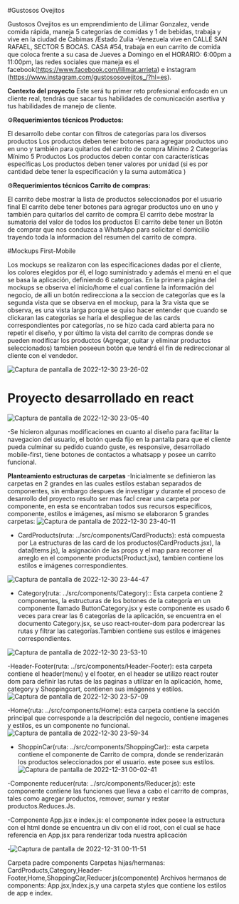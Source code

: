 
#Gustosos Ovejitos

Gustosos Ovejitos es un emprendimiento de Lilimar Gonzalez, vende comida rápida, maneja 5 categorías de comidas y 1 de bebidas, trabaja y vive en la ciudad de Cabimas /Estado Zulia -Venezuela vive en CALLE SAN RAFAEL, SECTOR 5 BOCAS. CASA #54, trabaja en eun carrito de comida que coloca frente a su casa de Jueves a Domingo en el  HORARIO: 6:00pm a 11:00pm, las redes sociales que maneja es el facebook(https://www.facebook.com/lilimar.arrieta) e instagram (https://www.instagram.com/gustososovejitos_/?hl=es).

**Contexto del proyecto**
    Este será tu primer reto profesional enfocado en un cliente real, tendrás que sacar tus habilidades de comunicación asertiva y tus habilidades de manejo de cliente.
    
⚙️**Requerimientos técnicos Productos:**

El desarrollo debe contar con filtros de categorías para los diversos productos Los productos deben tener botones para agregar productos uno en uno y también para quitarlos del carrito de compra Mínimo 2 Categorías Mínimo 5 Productos Los productos deben contar con características específicas Los productos deben tener valores por unidad (si es por cantidad debe tener la especificación y la suma automática ) 

⚙️**Requerimientos técnicos Carrito de compras:**

El carrito debe mostrar la lista de productos seleccionados por el usuario final El carrito debe tener botones para agregar productos uno en uno y también para quitarlos del carrito de compra El carrito debe mostrar la sumatoria del valor de todos los productos El carrito debe tener un Botón de comprar que nos conduzca a WhatsApp para solicitar el domicilio trayendo toda la informacion del resumen del carrito de compra.


#Mockups First-Mobile

Los mockups se realizaron con las especificaciones dadas por el cliente, los colores elegidos por él, el logo suministrado y además el menú en el que se basa la aplicación, definiendo 6 categorias.
En la primera página del mockups se observa el inicio/home el cual contiene la información del negocio, de alli un botón redirecciona a la seccion de categorías que es la segunda vista que se observa en el mockup, para la 3ra vista que se observa, es una vista larga porque se quiso hacer entender que cuando se clickaran las categorias se haría el despliegue de las cards correspondientes por categorías, no se hizo cada card abierta para no repetir el diseño, y por último la vista del carrito de compras donde se pueden modificar los productos (Agregar, quitar y eliminar productos seleccionados) tambien poseeun botón que tendrá el fin de redireccionar al cliente con el vendedor.

![Captura de pantalla de 2022-12-30 23-26-02](https://user-images.githubusercontent.com/114613889/210124728-2517dfa6-3a5e-45a5-a72b-94208e2450b8.png)



# Proyecto desarrollado en react


![Captura de pantalla de 2022-12-30 23-05-40](https://user-images.githubusercontent.com/114613889/210124445-2c84f6cc-473d-4109-bc10-8f92f06fe534.png)


-Se hicieron algunas modificaciones en cuanto al diseño para facilitar la navegacion del usuario, el botón queda fijo en la pantalla para que el cliente pueda culminar su pedido cuando guste, es responsive, desarrollado mobile-first, tiene botones de contactos a whatsapp y posee un carrito funcional.


**Planteamiento estructuras de carpetas**
-Inicialmente se definieron las carpetas en 2 grandes en las cuales estilos estaban separados de componentes, sin embargo despues de investigar y durante el proceso de desarrollo del proyecto resulto ser mas facĺ crear una carpeta por componente, en esta se encontraban todos sus recursos especificos, componente, estilos e imágenes, así mismo se elaboraron 5 grandes carpetas:
![Captura de pantalla de 2022-12-30 23-40-11](https://user-images.githubusercontent.com/114613889/210125127-cb8f5fbe-b9f8-4a49-81c3-7d084c389bbd.png)

- CardProducts(ruta: ../src/components/CardProducts):  está compuesta por La estructuras de las card de los productos(CardProducts.jsx), la data(Items.js), la asignación de las props y el map para recorrer el arreglo en el componente products(Product.jsx), tambien contiene los estilos e imágenes correspondientes.

![Captura de pantalla de 2022-12-30 23-44-47](https://user-images.githubusercontent.com/114613889/210125252-12ecd8aa-b61a-4281-9f95-2d767e5078a0.png)

- Category(ruta: ../src/components/Category):: Esta carpeta contiene 2 componentes, la estructuras de los botones de la categoría en un componente llamado ButtonCategory.jsx  y este componente es usado 6 veces para crear las 6 categorías de la aplicación, se encuentra en el documento Category.jsx, se uso react-router-dom para podercrear las rutas y filtrar las categorías.Tambien contiene sus estilos e imágenes correspondientes.

![Captura de pantalla de 2022-12-30 23-53-10](https://user-images.githubusercontent.com/114613889/210125360-2fc74613-aa4b-43a0-a47c-c5d20d6eaf0a.png)

-Header-Footer(ruta: ../src/components/Header-Footer): esta carpeta contiene el header(menu) y el footer, en el header se utilizo react router dom para definir las rutas de las paginas a utilizar en la aplicación, home, category y Shoppingcart, contienen sus imágenes y estilos.
![Captura de pantalla de 2022-12-30 23-57-09](https://user-images.githubusercontent.com/114613889/210125446-f8435ea1-2a36-49d8-83b1-0916e7ef04c1.png)


-Home(ruta: ../src/components/Home): esta carpeta contiene la sección principal que corresponde a la descripción del negocio, contiene imagenes y estilos, es un componente no funcional.
![Captura de pantalla de 2022-12-30 23-59-34](https://user-images.githubusercontent.com/114613889/210125493-2a7ddc3d-41df-4674-be7e-063f78f47dce.png)

- ShoppinCar(ruta: ../src/components/ShoppingCar):: esta carpeta contiene el componente de Carrito de compra, donde se renderizarán los productos seleccionados por el usuario. este posee sus estilos.
![Captura de pantalla de 2022-12-31 00-02-41](https://user-images.githubusercontent.com/114613889/210125553-1d548e28-116a-43b1-b450-d9255f016a50.png)


-Componente reducer(ruta: ../src/components/Reducer.js): este componente contiene las funciones que lleva a cabo el carrito de compras, tales como agregar productos, remover, sumar y restar productos.Reduces.Js.

-Componente App.jsx e index.js: el componente index posee la estructura con el html donde se encuentra un div con el id root, con el cual se hace referencia en App.jsx para renderizar toda nuestra aplicación

-![Captura de pantalla de 2022-12-31 00-11-51](https://user-images.githubusercontent.com/114613889/210125775-fafb5d03-ad9b-460e-96ef-458b7e0f17ef.png)

Carpeta padre components
Carpetas hijas/hermanas: CardProducts,Category,Header-Footer,Home,ShoppingCar,Reducer.js(componente)
Archivos hermanos de components: App.jsx,Index.js,y una carpeta styles que contiene los estilos de app e index.
